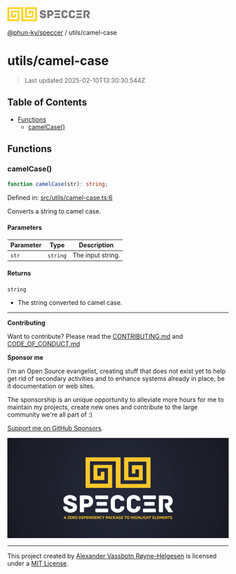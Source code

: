 <div>
  <img alt="SPECCER logo" src="https://raw.githubusercontent.com/phun-ky/speccer/main/public/logo-speccer-horizontal-colored-package.svg?raw=true" style="max-height:32px;" />
</div>

[@phun-ky/speccer](../README.md) / utils/camel-case

# utils/camel-case

> Last updated 2025-02-10T13:30:30.544Z

## Table of Contents

- [Functions](#functions)
  - [camelCase()](#camelcase)

## Functions

### camelCase()

```ts
function camelCase(str): string;
```

Defined in: [src/utils/camel-case.ts:6](https://github.com/phun-ky/speccer/blob/main/src/utils/camel-case.ts#L6)

Converts a string to camel case.

#### Parameters

| Parameter | Type     | Description       |
| --------- | -------- | ----------------- |
| `str`     | `string` | The input string. |

#### Returns

`string`

- The string converted to camel case.

---

**Contributing**

Want to contribute? Please read the [CONTRIBUTING.md](https://github.com/phun-ky/speccer/blob/main/CONTRIBUTING.md) and [CODE_OF_CONDUCT.md](https://github.com/phun-ky/speccer/blob/main/CODE_OF_CONDUCT.md)

**Sponsor me**

I'm an Open Source evangelist, creating stuff that does not exist yet to help get rid of secondary activities and to enhance systems already in place, be it documentation or web sites.

The sponsorship is an unique opportunity to alleviate more hours for me to maintain my projects, create new ones and contribute to the large community we're all part of :)

[Support me on GitHub Sponsors](https://github.com/sponsors/phun-ky).

![Speccer banner, with logo and slogan: A zero dependency package to annotate or highlight elements](https://github.com/phun-ky/speccer/blob/main/public/speccer-banner.png?raw=true)

---

This project created by [Alexander Vassbotn Røyne-Helgesen](http://phun-ky.net) is licensed under a [MIT License](https://choosealicense.com/licenses/mit/).
